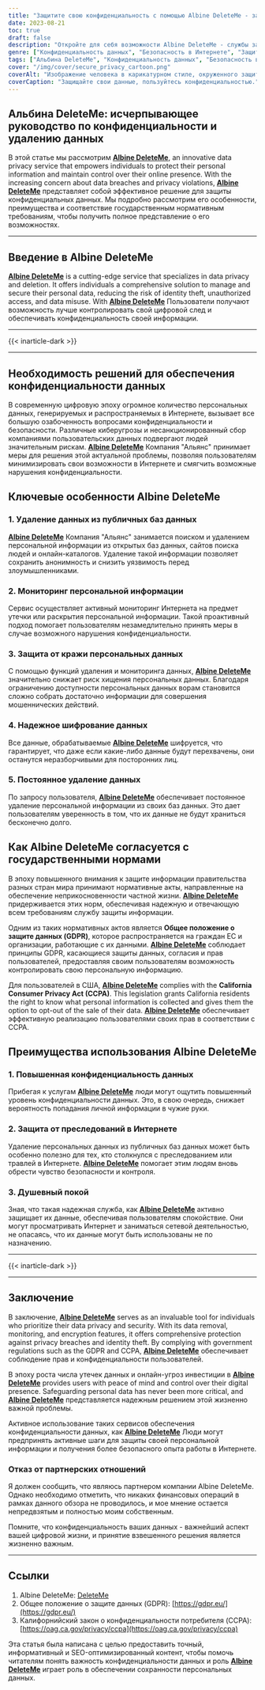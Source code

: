 ```yaml
---
title: "Защитите свою конфиденциальность с помощью Albine DeleteMe - защита вашего цифрового присутствия"
date: 2023-08-21
toc: true
draft: false
description: "Откройте для себя возможности Albine DeleteMe - службы защиты данных, которая позволяет защитить вашу личную информацию, обеспечивая безопасность и спокойствие в Интернете."
genre: ["Конфиденциальность данных", "Безопасность в Интернете", "Защита персональной информации", "Предотвращение хищений персональных данных", "Управление цифровым следом", "Кибербезопасность", "Конфиденциальность в Интернете", "Удаление данных", "Соответствие требованиям GDPR", "CCPA"]
tags: ["Альбина DeleteMe", "Конфиденциальность данных", "Безопасность в Интернете", "Персональная информация", "Предотвращение хищений персональных данных", "Цифровой след", "Кибербезопасность", "Конфиденциальность в Интернете", "Удаление данных", "Соответствие требованиям GDPR", "CCPA", "Защита информации", "Нарушение целостности данных", "Служба конфиденциальности", "Чувствительные данные", "Присутствие в Интернете", "Правила защиты информации", "Мониторинг данных", "Защита личности", "Шифрование данных", "Нарушение конфиденциальности", "Защита персональных данных", "Обеспечение конфиденциальности в Интернете", "Безопасное удаление данных", "Предотвращение угроз конфиденциальности", "Защита от хищений персональных данных", "Решение по обеспечению конфиденциальности данных", "Управление конфиденциальностью в Интернете", "Меры по обеспечению безопасности данных", "Соблюдение норм конфиденциальности", "Защита личности в Интернете"]
cover: "/img/cover/secure_privacy_cartoon.png"
coverAlt: "Изображение человека в карикатурном стиле, окруженного защитными щитами, символизирующими конфиденциальность и защиту данных в Интернете."
coverCaption: "Защищайте свои данные, пользуйтесь конфиденциальностью."
---
```


## Альбина DeleteMe: исчерпывающее руководство по конфиденциальности и удалению данных

В этой статье мы рассмотрим [**Albine DeleteMe**](https://dnt.abine.com/#/ref_register/pC8ZbvQtt), an innovative data privacy service that empowers individuals to protect their personal information and maintain control over their online presence. With the increasing concern about data breaches and privacy violations, [**Albine DeleteMe**](https://dnt.abine.com/#/ref_register/pC8ZbvQtt) представляет собой эффективное решение для защиты конфиденциальных данных. Мы подробно рассмотрим его особенности, преимущества и соответствие государственным нормативным требованиям, чтобы получить полное представление о его возможностях.

______

## Введение в Albine DeleteMe

[**Albine DeleteMe**](https://dnt.abine.com/#/ref_register/pC8ZbvQtt) is a cutting-edge service that specializes in data privacy and deletion. It offers individuals a comprehensive solution to manage and secure their personal data, reducing the risk of identity theft, unauthorized access, and data misuse. With [**Albine DeleteMe**](https://dnt.abine.com/#/ref_register/pC8ZbvQtt) Пользователи получают возможность лучше контролировать свой цифровой след и обеспечивать конфиденциальность своей информации.

______

{{< inarticle-dark >}}

______

## Необходимость решений для обеспечения конфиденциальности данных

В современную цифровую эпоху огромное количество персональных данных, генерируемых и распространяемых в Интернете, вызывает все большую озабоченность вопросами конфиденциальности и безопасности. Различные киберугрозы и несанкционированный сбор компаниями пользовательских данных подвергают людей значительным рискам. [**Albine DeleteMe**](https://dnt.abine.com/#/ref_register/pC8ZbvQtt) Компания "Альянс" принимает меры для решения этой актуальной проблемы, позволяя пользователям минимизировать свои возможности в Интернете и смягчить возможные нарушения конфиденциальности.

## Ключевые особенности Albine DeleteMe

### 1. Удаление данных из публичных баз данных

[**Albine DeleteMe**](https://dnt.abine.com/#/ref_register/pC8ZbvQtt) Компания "Альянс" занимается поиском и удалением персональной информации из открытых баз данных, сайтов поиска людей и онлайн-каталогов. Удаление такой информации позволяет сохранить анонимность и снизить уязвимость перед злоумышленниками.

### 2. Мониторинг персональной информации

Сервис осуществляет активный мониторинг Интернета на предмет утечки или раскрытия персональной информации. Такой проактивный подход помогает пользователям незамедлительно принять меры в случае возможного нарушения конфиденциальности.

### 3. Защита от кражи персональных данных

С помощью функций удаления и мониторинга данных, [**Albine DeleteMe**](https://dnt.abine.com/#/ref_register/pC8ZbvQtt) значительно снижает риск хищения персональных данных. Благодаря ограничению доступности персональных данных ворам становится сложно собрать достаточно информации для совершения мошеннических действий.

### 4. Надежное шифрование данных

Все данные, обрабатываемые [**Albine DeleteMe**](https://dnt.abine.com/#/ref_register/pC8ZbvQtt) шифруется, что гарантирует, что даже если какие-либо данные будут перехвачены, они останутся неразборчивыми для посторонних лиц.

### 5. Постоянное удаление данных

По запросу пользователя, [**Albine DeleteMe**](https://dnt.abine.com/#/ref_register/pC8ZbvQtt) обеспечивает постоянное удаление персональной информации из своих баз данных. Это дает пользователям уверенность в том, что их данные не будут храниться бесконечно долго.

## Как Albine DeleteMe согласуется с государственными нормами

В эпоху повышенного внимания к защите информации правительства разных стран мира принимают нормативные акты, направленные на обеспечение неприкосновенности частной жизни. [**Albine DeleteMe**](https://dnt.abine.com/#/ref_register/pC8ZbvQtt) придерживается этих норм, обеспечивая надежную и отвечающую всем требованиям службу защиты информации.

Одним из таких нормативных актов является **Общее положение о защите данных (GDPR)**, которое распространяется на граждан ЕС и организации, работающие с их данными. [**Albine DeleteMe**](https://dnt.abine.com/#/ref_register/pC8ZbvQtt) соблюдает принципы GDPR, касающиеся защиты данных, согласия и прав пользователей, предоставляя своим пользователям возможность контролировать свою персональную информацию.

Для пользователей в США, [**Albine DeleteMe**](https://dnt.abine.com/#/ref_register/pC8ZbvQtt) complies with the **California Consumer Privacy Act (CCPA)**. This legislation grants California residents the right to know what personal information is collected and gives them the option to opt-out of the sale of their data. [**Albine DeleteMe**](https://dnt.abine.com/#/ref_register/pC8ZbvQtt) обеспечивает эффективную реализацию пользователями своих прав в соответствии с CCPA.

## Преимущества использования Albine DeleteMe

### 1. Повышенная конфиденциальность данных

Прибегая к услугам [**Albine DeleteMe**](https://dnt.abine.com/#/ref_register/pC8ZbvQtt) люди могут ощутить повышенный уровень конфиденциальности данных. Это, в свою очередь, снижает вероятность попадания личной информации в чужие руки.

### 2. Защита от преследований в Интернете

Удаление персональных данных из публичных баз данных может быть особенно полезно для тех, кто столкнулся с преследованием или травлей в Интернете. [**Albine DeleteMe**](https://dnt.abine.com/#/ref_register/pC8ZbvQtt) помогает этим людям вновь обрести чувство безопасности и контроля.

### 3. Душевный покой

Зная, что такая надежная служба, как [**Albine DeleteMe**](https://dnt.abine.com/#/ref_register/pC8ZbvQtt) активно защищает их данные, обеспечивая пользователям спокойствие. Они могут просматривать Интернет и заниматься сетевой деятельностью, не опасаясь, что их данные могут быть использованы не по назначению.

______

{{< inarticle-dark >}}

______


## Заключение

В заключение, [**Albine DeleteMe**](https://dnt.abine.com/#/ref_register/pC8ZbvQtt) serves as an invaluable tool for individuals who prioritize their data privacy and security. With its data removal, monitoring, and encryption features, it offers comprehensive protection against privacy breaches and identity theft. By complying with government regulations such as the GDPR and CCPA, [**Albine DeleteMe**](https://dnt.abine.com/#/ref_register/pC8ZbvQtt) обеспечивает соблюдение прав и конфиденциальности пользователей.

В эпоху роста числа утечек данных и онлайн-угроз инвестиции в [**Albine DeleteMe**](https://dnt.abine.com/#/ref_register/pC8ZbvQtt) provides users with peace of mind and control over their digital presence. Safeguarding personal data has never been more critical, and [**Albine DeleteMe**](https://dnt.abine.com/#/ref_register/pC8ZbvQtt) представляется надежным решением этой жизненно важной проблемы.

Активное использование таких сервисов обеспечения конфиденциальности данных, как [**Albine DeleteMe**](https://dnt.abine.com/#/ref_register/pC8ZbvQtt) Люди могут предпринять активные шаги для защиты своей персональной информации и получения более безопасного опыта работы в Интернете.

### **Отказ от партнерских отношений**

Я должен сообщить, что являюсь партнером компании Albine DeleteMe. Однако необходимо отметить, что никаких финансовых операций в рамках данного обзора не проводилось, и мое мнение остается непредвзятым и полностью моим собственным.

Помните, что конфиденциальность ваших данных - важнейший аспект вашей цифровой жизни, и принятие взвешенного решения является жизненно важным.
______


## Ссылки

1. Albine DeleteMe: [DeleteMe](https://dnt.abine.com/#/ref_register/pC8ZbvQtt)
2. Общее положение о защите данных (GDPR): [https://gdpr.eu/](https://gdpr.eu/)
3. Калифорнийский закон о конфиденциальности потребителя (CCPA): [https://oag.ca.gov/privacy/ccpa](https://oag.ca.gov/privacy/ccpa)

Эта статья была написана с целью предоставить точный, информативный и SEO-оптимизированный контент, чтобы помочь читателям понять важность конфиденциальности данных и роль [**Albine DeleteMe**](https://dnt.abine.com/#/ref_register/pC8ZbvQtt) играет роль в обеспечении сохранности персональных данных.




